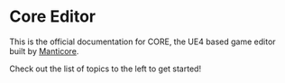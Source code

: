 Core Editor
============================

This is the official documentation for CORE, the UE4 based game editor built by [Manticore].

Check out the list of topics to the left to get started!

[Manticore]: http://www.manticoregames.com/